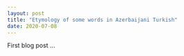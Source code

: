 ```yaml
---
layout: post
title: "Etymology of some words in Azerbaijani Turkish"
date: 2020-07-08
---
```


First blog post ...
